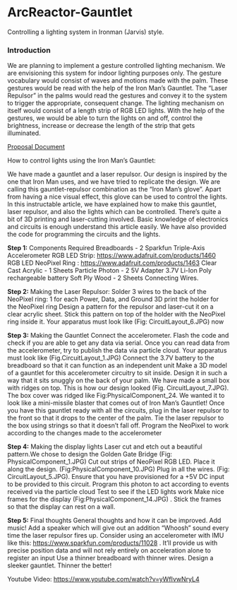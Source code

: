 # ArcReactor-Gauntlet
Controlling a lighting system in Ironman (Jarvis) style.

### Introduction
We are planning to implement a gesture controlled lighting
mechanism. We are envisioning this system for indoor lighting purposes
only. The gesture vocabulary would consist of waves and motions made
with the palm. These gestures would be read with the help of the Iron
Man’s Gauntlet. The “Laser Repulsor” in the palms would read the
gestures and convey it to the system to trigger the appropriate,
consequent change. The lighting mechanism on itself would consist of a
length strip of RGB LED lights. With the help of the gestures, we would
be able to turn the lights on and off, control the brightness, increase
or decrease the length of the strip that gets illuminated.

[Proposal Document](https://github.com/nathan5x/ArcReactor-Gauntlet/blob/master/Docs/ArcReactor_Proposal.pdf)

How to control lights using the Iron Man’s Gauntlet:

We have made a gauntlet and a laser repulsor. Our design is inspired by the one that Iron Man uses, and we have tried to replicate the design. We are calling this gauntlet-repulsor combination as the “Iron Man’s glove”.
Apart from having a nice visual effect, this glove can be used to control the lights.
In this instructable article, we have explained how to make this gauntlet, laser repulsor, and also the lights which can be controlled. There’s quite a bit of 3D printing and laser-cutting involved. Basic knowledge of electronics and circuits is enough understand this article easily. We have also provided the code for programming the circuits and the lights.



**Step 1:** Components Required
Breadboards - 2
Sparkfun Triple-Axis Accelerometer
RGB LED Strip: https://www.adafruit.com/products/1460
RGB LED NeoPixel Ring : https://www.adafruit.com/products/1463
Clear Cast Acrylic - 1 Sheets
Particle Photon - 2
5V Adapter
3.7V Li-Ion Poly rechargeable battery
Soft Ply Wood - 2 Sheets
Connecting Wires.


**Step 2:** Making the Laser Repulsor:
Solder 3 wires to the back of the NeoPixel ring: 1 for each Power, Data, and Ground
3D print the holder for the NeoPixel ring
Design a pattern for the repulsor and laser-cut it on a clear acrylic sheet. Stick this pattern on top of the holder with the NeoPixel ring inside it. Your apparatus must look like (Fig: CircuitLayout_6.JPG) now


**Step 3:** Making the Gauntlet
Connect the accelerometer. Flash the code and check if you are able to get any data via serial. <Insert Code>
Once you can read data from the accelerometer, try to publish the data via particle cloud. Your apparatus must look like (Fig.CircuitLayout_1.JPG)
Connect the 3.7V battery to the breadboard so that it can function as an independent unit
Make a 3D model of a gauntlet for this accelerometer circuitry to sit inside. Design it in such a way that it sits snuggly on the back of your palm. We have made a small box with ridges on top. This is how our design looked (Fig. CircuitLayout_7.JPG). The box cover was ridged like Fig:PhysicalComponent_24. We wanted it to look like a mini-missile blaster that comes out of Iron Man’s Gauntlet!
Once you have this gauntlet ready with all the circuits, plug in the laser repulsor to the front so that it drops to the center of the palm. Tie the laser repulsor to the box using strings so that it doesn’t fall off.
Program the NeoPixel to work according to the changes made to the accelerometer <Insert Code>

**Step 4:** Making the display lights
Laser cut and etch out a beautiful pattern.We chose to design the Golden Gate Bridge (Fig: PhysicalComponent_1.JPG)
Cut out strips of NeoPixel RGB LED. Place it along the design. (Fig:PhysicalComponent_10.JPG)
Plug in all the wires. (Fig: CircuitLayout_5.JPG). Ensure that you have provisioned for a +5V DC input to be provided to this circuit.
Program this photon to act according to events received via the particle cloud <insert code>
Test to see if the LED lights work
Make nice frames for the display (Fig:PhysicalComponent_14.JPG) . Stick the frames so that the display can rest on a wall.



**Step 5:** Final thoughts
General thoughts and how it can be improved.
Add music! Add a speaker which will give out an addition “Whoosh” sound every time the laser repulsor fires up.
Consider using an accelerometer with IMU like this: https://www.sparkfun.com/products/11028 . It’ll provide us with precise position data and will not rely entirely on acceleration alone to register an input
Use a thinner breadboard with thinner wires. Design a sleeker gauntlet. Thinner the better!

Youtube Video:
https://www.youtube.com/watch?v=yWfIvwNryL4
